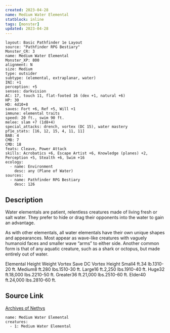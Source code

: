 ```yaml
---
created: 2023-04-28
name: Medium Water Elemental
statblock: inline
tags: [monster]
updated: 2023-04-28
---
```

```statblock
layout: Basic Pathfinder 1e Layout
source: "Pathfinder RPG Bestiary"
Monster_CR: 3
name: Medium Water Elemental
Monster_XP: 800
alignment: N
size: Medium
type: outsider
subtype: (elemental, extraplanar, water)
INI: +1
perception: +5
senses: darkvision
AC: 17, touch 11, flat-footed 16 (dex +1, natural +6)
HP: 30
HD: 4d10+8
saves: Fort +6, Ref +5, Will +1
immune: elemental traits
speed: 20 ft., swim 90 ft.
melee: slam +7 (1d8+4)
special_attacks: drench, vortex (DC 15), water mastery
pf1e_stats: [16, 12, 15, 4, 11, 11]
BAB: 4
CMB: 7
CMD: 18
feats: Cleave, Power Attack
skills: Acrobatics +6, Escape Artist +6, Knowledge (planes) +2, Perception +5, Stealth +6, Swim +16
ecology:
  - name: Environment
    desc: any (Plane of Water)
sources:
  - name: Pathfinder RPG Bestiary
    desc: 126
```
## Description
Water elementals are patient, relentless creatures made of living fresh or salt water. They prefer to hide or drag their opponents into the water to gain an advantage.

As with other elementals, all water elementals have their own unique shapes and appearances. Most appear as wave-like creatures with vaguely humanoid faces and smaller wave “arms” to either side. Another common form is that of any aquatic creature, such as a shark or octopus, but made entirely out of water.

Elemental Height Weight Vortex Save DC Vortex Height Small4 ft.34 lb.1310-20 ft. Medium8 ft.280 lbs.1510-30 ft. Large16 ft.2,250 lbs.1910-40 ft. Huge32 ft.18,000 lbs.2210-50 ft. Greater36 ft.21,000 lbs.2510-60 ft. Elder40 ft.24,000 lbs.2810-60 ft.
## Source Link
[Archives of Nethys](https://aonprd.com/MonsterDisplay.aspx?ItemName=Medium%20Water%20Elemental)
```encounter-table
name: Medium Water Elemental
creatures:
  - 1: Medium Water Elemental
```
